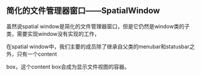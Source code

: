 ## 简化的文件管理器窗口——SpatialWindow

虽然说spatial window是简化的文件管理器窗口，但是它仍然是window类的子类，需要实现window没有实现的工作，

在spatial window中，我们主要的成员除了继承自父类的menubar和statusbar之外，只有一个content

box，这个content box会成为显示文件视图的容器。

